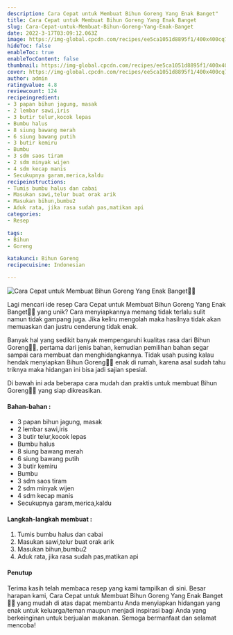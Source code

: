 ```yaml
---
description: Cara Cepat untuk Membuat Bihun Goreng Yang Enak Banget"
title: Cara Cepat untuk Membuat Bihun Goreng Yang Enak Banget
slug: Cara-Cepat-untuk-Membuat-Bihun-Goreng-Yang-Enak-Banget
date: 2022-3-17T03:09:12.063Z
image: https://img-global.cpcdn.com/recipes/ee5ca1051d8895f1/400x400cq70/photo.jpg
hideToc: false
enableToc: true
enableTocContent: false
thumbnail: https://img-global.cpcdn.com/recipes/ee5ca1051d8895f1/400x400cq70/photo.jpg
cover: https://img-global.cpcdn.com/recipes/ee5ca1051d8895f1/400x400cq70/photo.jpg
author: admin
ratingvalue: 4.8
reviewcount: 124
recipeingredient:
- 3 papan bihun jagung, masak
- 2 lembar sawi,iris
- 3 butir telur,kocok lepas
- Bumbu halus
- 8 siung bawang merah
- 6 siung bawang putih
- 3 butir kemiru
- Bumbu
- 3 sdm saos tiram
- 2 sdm minyak wijen
- 4 sdm kecap manis
- Secukupnya garam,merica,kaldu
recipeinstructions:
- Tumis bumbu halus dan cabai
- Masukan sawi,telur buat orak arik
- Masukan bihun,bumbu2
- Aduk rata, jika rasa sudah pas,matikan api
categories:
- Resep

tags:
- Bihun
- Goreng

katakunci: Bihun Goreng
recipecuisine: Indonesian

---
```


![Cara Cepat untuk Membuat Bihun Goreng Yang Enak Banget👩‍🍳](https://img-global.cpcdn.com/recipes/ee5ca1051d8895f1/400x400cq70/photo.jpg)

Lagi mencari ide resep Cara Cepat untuk Membuat Bihun Goreng Yang Enak Banget👩‍🍳 yang unik? Cara menyiapkannya memang tidak terlalu sulit namun tidak gampang juga. Jika keliru mengolah maka hasilnya tidak akan memuaskan dan justru cenderung tidak enak.

Banyak hal yang sedikit banyak mempengaruhi kualitas rasa dari Bihun Goreng👩‍🍳, pertama dari jenis bahan, kemudian pemilihan bahan segar sampai cara membuat dan menghidangkannya. Tidak usah pusing kalau hendak menyiapkan Bihun Goreng👩‍🍳 enak di rumah, karena asal sudah tahu triknya maka hidangan ini bisa jadi sajian spesial.

Di bawah ini ada beberapa cara mudah dan praktis untuk membuat Bihun Goreng👩‍🍳 yang siap dikreasikan.

<!--inarticleads1-->

#### Bahan-bahan :

- 3 papan bihun jagung, masak
- 2 lembar sawi,iris
- 3 butir telur,kocok lepas
- Bumbu halus
- 8 siung bawang merah
- 6 siung bawang putih
- 3 butir kemiru
- Bumbu
- 3 sdm saos tiram
- 2 sdm minyak wijen
- 4 sdm kecap manis
- Secukupnya garam,merica,kaldu

<!--inarticleads2-->

#### Langkah-langkah membuat :

1. Tumis bumbu halus dan cabai
1. Masukan sawi,telur buat orak arik
1. Masukan bihun,bumbu2
1. Aduk rata, jika rasa sudah pas,matikan api

#### Penutup

Terima kasih telah membaca resep yang kami tampilkan di sini. Besar harapan kami, Cara Cepat untuk Membuat Bihun Goreng Yang Enak Banget👩‍🍳 yang mudah di atas dapat membantu Anda menyiapkan hidangan yang enak untuk keluarga/teman maupun menjadi inspirasi bagi Anda yang berkeinginan untuk berjualan makanan. Semoga bermanfaat dan selamat mencoba!